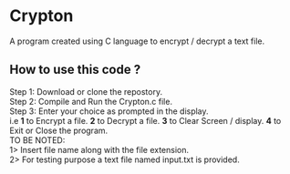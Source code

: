 <h1>Crypton</h1>
A program created using C language to encrypt / decrypt a text file.
<h2>How to use this code ?</h2>
Step 1: Download or clone the repostory.<br>
Step 2: Compile and Run the Crypton.c file.<br>
Step 3: Enter your choice as prompted in the display.<br>
i.e <b>1</b> to Encrypt a file.
<b>2</b> to Decrypt a file.
<b>3</b> to Clear Screen / display.
<b>4</b> to Exit or Close the program.<br>
TO BE NOTED: 
<br>1> Insert file name along with the file extension.
<br>2> For testing purpose a text file named input.txt is provided.<br>

